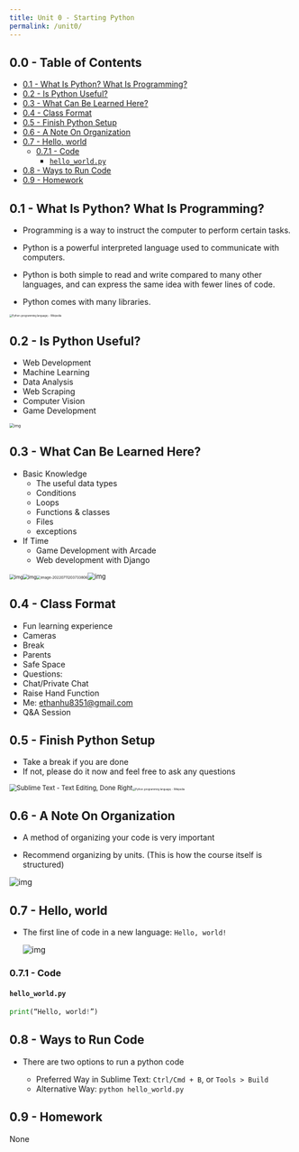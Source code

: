 ```yaml
---
title: Unit 0 - Starting Python
permalink: /unit0/
---
```


## 0.0 - Table of Contents<!-- omit from toc -->

- [0.1 - What Is Python? What Is Programming?](#01---what-is-python-what-is-programming)
- [0.2 - Is Python Useful?](#02---is-python-useful)
- [0.3 - What Can Be Learned Here?](#03---what-can-be-learned-here)
- [0.4 - Class Format](#04---class-format)
- [0.5 - Finish Python Setup](#05---finish-python-setup)
- [0.6 - A Note On Organization](#06---a-note-on-organization)
- [0.7 - Hello, world](#07---hello-world)
  - [0.7.1 - Code](#071---code)
    - [`hello_world.py`](#hello_worldpy)
- [0.8 - Ways to Run Code](#08---ways-to-run-code)
- [0.9 - Homework](#09---homework)

## 0.1 - What Is Python? What Is Programming?

- Programming is a way to instruct the computer to perform certain tasks.

- Python is a powerful interpreted language used to communicate with computers.

- Python is both simple to read and write compared to many other languages, and can express the same idea with fewer lines of code.

- Python comes with many libraries.

<img src="Python-Curriculum/assets/1200px-Python-logo-notext.svg.png" alt="Python (programming language) - Wikipedia" style="zoom:30%;" />

## 0.2 - Is Python Useful?

- Web Development
- Machine Learning
- Data Analysis
- Web Scraping
- Computer Vision
- Game Development

<img src="assets/17EY6SkYxUC6yudJAZ9UV1kasBbxFpi9PG1RlbQkb-8iVRV2w2x6t7hz4Jy2dwpOxYMhfJMXfDNcn_-L4PotA45iEeMgWVyCKe4D_DnVZmYpK8jFK0dhTTTrQFe-CsqKuA9r3VZ72TJijBFc5pHv.png" alt="img" style="zoom:50%;" />

## 0.3 - What Can Be Learned Here?

- Basic Knowledge
  - The useful data types
  - Conditions
  - Loops
  - Functions & classes
  - Files
  - exceptions
- If Time
  - Game Development with Arcade
  - Web development with Django

<img src="assets/ipjfh9uv_TJ2uaIAHGhyfTGQ8P6dPrbfODfvT3eFPqIUFIlDCt3dU5_0_KKqSXtwQtmCKMOTS0bE6AiWiTmxd0mbDvwhdbSa5mK_X0fCrxNg5FggW19UamhU41g6qyKOPoDzWwDQbE2t7_J7Degr.png" alt="img" style="zoom: 60%;" /><img src="assets/OHS08JG1m0q8gmtCUHGmNDbuJ180WrFdW6dZHSc0z8CrSMJsVLeGRkIKoyaBr8KptIYaf-KGzy9mgiXKU1vwSbXJzjc9nzHngECtka3eOf52ElhMkN_aLCDls6KnYtyWzvDYjMGPN38arpR3WlFA.png" alt="img" style="zoom: 60%;" /><img src="assets/image-20220711203733806.png" alt="image-20220711203733806" style="zoom:45%;" /><img src="assets/GO7zFLH8JSaa5Y6qFvggnbhWZYjVBpw5s2OwD2ToKXY9RxnuGdSvA1K1195-wWAPTBcOsWFqdF2YS-IHRmTtDhABqi_s_AURrRflouRnvbDlcDIqzkkilmVFXFFQAT5nlagD7NnilxEsjG_1fvDF.png" alt="img" style="zoom:80%;" />

## 0.4 - Class Format

- Fun learning experience
- Cameras
- Break
- Parents
- Safe Space
- Questions:
- Chat/Private Chat
- Raise Hand Function
- Me: [ethanhu8351@gmail.com](mailto:ethanhu8351@gmail.com)
- Q&A Session

## 0.5 - Finish Python Setup

- Take a break if you are done
- If not, please do it now and feel free to ask any questions

<img src="assets/sublime_text-16573224375639.png" alt="Sublime Text - Text Editing, Done Right" style="zoom:80%;" /><img src="assets/1200px-Python-logo-notext.svg.png" alt="Python (programming language) - Wikipedia" style="zoom:30%;" />

## 0.6 - A Note On Organization

- A method of organizing your code is very important

- Recommend organizing by units. (This is how the course itself is structured)

![img](assets/xKHVeDNUk-ElzyGExw30w5LGnGvc8sdvwTrZf61o3cPbUhplOs_qUg3BGFmSt1kPufdpHgeeO-i68xIsc3nQ4wQUIc2hZCznQGgbSRja7GwIU8rK7gfN8mDy0ITt3doY8gFYVRoYtFpWs2XieC16jA.png)

## 0.7 - Hello, world

- The first line of code in a new language: `Hello, world!`

  ![img](assets/bpKZwkUkphlDuWS9eXDMPkICFtaBdzleNEe-EUTYBmY5XlozhsOi4jfDOnL0cA3FbT868KBY-Fb-6Pao5mNYZMZrdaZdNi03lCakgSw4oyoLGdmikTca-WQSSdfCjdvbKxMlyfoRDSvj7VMe8ISM.png)

### 0.7.1 - Code

#### `hello_world.py`

```python
print(“Hello, world!”)
```

## 0.8 - Ways to Run Code

- There are two options to run a python code

  - Preferred Way in Sublime Text: `Ctrl/Cmd + B`, or `Tools > Build`
  - Alternative Way: `python hello_world.py`

## 0.9 - Homework

None
